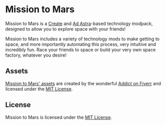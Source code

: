 # Mission to Mars

Mission to Mars is a [Create](https://modrinth.com/mod/create-fabric) and [Ad Astra](https://modrinth.com/mod/ad-astra)-based technology modpack, designed to allow you to explore space with your friends!

Mission to Mars includes a variety of technology mods to make getting to space, and more importantly automating this process, very intuitive and incredibly fun. Race your friends to space or build your very own space factory, whatever you desire!

## Assets

[Mission to Mars' assets](https://github.com/LilydevMC/assets/tree/main/MissionToMars)
are created by the wonderful [Addict on Fiverr](https://www.fiverr.com/yahya_km) and
licensed under the [MIT License](https://github.com/LilydevMC/assets/blob/main/MissionToMars/LICENSE).

## License

Mission to Mars is licensed under the [MIT License](https://github.com/LilydevMC/MissionToMars/blob/main/LICENSE).

